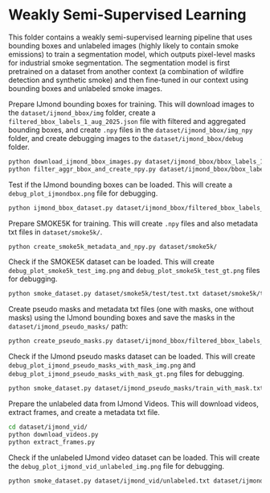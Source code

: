 # Weakly Semi-Supervised Learning

This folder contains a weakly semi-supervised learning pipeline that uses bounding boxes and unlabeled images (highly likely to contain smoke emissions) to train a segmentation model, which outputs pixel-level masks for industrial smoke segmentation. The segmentation model is first pretrained on a dataset from another context (a combination of wildfire detection and synthetic smoke) and then fine-tuned in our context using bounding boxes and unlabeled smoke images.

Prepare IJmond bounding boxes for training. This will download images to the `dataset/ijmond_bbox/img` folder, create a `filtered_bbox_labels_1_aug_2025.json` file with filtered and aggregated bounding boxes, and create `.npy` files in the `dataset/ijmond_bbox/img_npy` folder, and create debugging images to the `dataset/ijmond_bbox/debug` folder.
```sh
python download_ijmond_bbox_images.py dataset/ijmond_bbox/bbox_labels_1_aug_2025.json dataset/ijmond_bbox/img
python filter_aggr_bbox_and_create_npy.py dataset/ijmond_bbox/bbox_labels_1_aug_2025.json dataset/ijmond_bbox/filtered_bbox_labels_1_aug_2025.json dataset/ijmond_bbox/
```

Test if the IJmond bounding boxes can be loaded. This will create a `debug_plot_ijmondbox.png` file for debugging.
```sh
python ijmond_bbox_dataset.py dataset/ijmond_bbox/filtered_bbox_labels_1_aug_2025.json dataset/ijmond_bbox/img_npy/
```

Prepare SMOKE5K for training. This will create `.npy` files and also metadata txt files in `dataset/smoke5k/`.
```sh
python create_smoke5k_metadata_and_npy.py dataset/smoke5k/
```

Check if the SMOKE5K dataset can be loaded. This will create `debug_plot_smoke5k_test_img.png` and `debug_plot_smoke5k_test_gt.png` files for debugging.
```sh
python smoke_dataset.py dataset/smoke5k/test/test.txt dataset/smoke5k/test/ smoke5k_test
```

Create pseudo masks and metadata txt files (one with masks, one without masks) using the IJmond bounding boxes and save the masks in the `dataset/ijmond_pseudo_masks/` path:
```sh
python create_pseudo_masks.py dataset/ijmond_bbox/filtered_bbox_labels_1_aug_2025.json dataset/ijmond_bbox/img_npy/
```

Check if the IJmond pseudo masks dataset can be loaded. This will create `debug_plot_ijmond_pseudo_masks_with_mask_img.png` and `debug_plot_ijmond_pseudo_masks_with_mask_gt.png` files for debugging.
```sh
python smoke_dataset.py dataset/ijmond_pseudo_masks/train_with_mask.txt dataset/ijmond_pseudo_masks/ ijmond_pseudo_mask_with_mask
```

Prepare the unlabeled data from IJmond Videos. This will download videos, extract frames, and create a metadata txt file.
```sh
cd dataset/ijmond_vid/
python download_videos.py
python extract_frames.py
```

Check if the unlabeled IJmond video dataset can be loaded. This will create the `debug_plot_ijmond_vid_unlabeled_img.png` file for debugging.
```sh
python smoke_dataset.py dataset/ijmond_vid/unlabeled.txt dataset/ijmond_vid/ ijmond_vid_unlabeled
```
